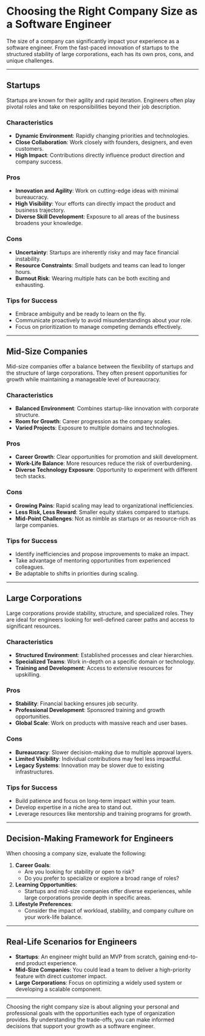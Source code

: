 # Choosing the Right Company Size as a Software Engineer

The size of a company can significantly impact your experience as a software engineer. From the fast-paced innovation of startups to the structured stability of large corporations, each has its own pros, cons, and unique challenges.

---

## Startups

Startups are known for their agility and rapid iteration. Engineers often play pivotal roles and take on responsibilities beyond their job description.

### Characteristics

- **Dynamic Environment**: Rapidly changing priorities and technologies.
- **Close Collaboration**: Work closely with founders, designers, and even customers.
- **High Impact**: Contributions directly influence product direction and company success.

### Pros

- **Innovation and Agility**: Work on cutting-edge ideas with minimal bureaucracy.
- **High Visibility**: Your efforts can directly impact the product and business trajectory.
- **Diverse Skill Development**: Exposure to all areas of the business broadens your knowledge.

### Cons

- **Uncertainty**: Startups are inherently risky and may face financial instability.
- **Resource Constraints**: Small budgets and teams can lead to longer hours.
- **Burnout Risk**: Wearing multiple hats can be both exciting and exhausting.

### Tips for Success

- Embrace ambiguity and be ready to learn on the fly.
- Communicate proactively to avoid misunderstandings about your role.
- Focus on prioritization to manage competing demands effectively.

---

## Mid-Size Companies

Mid-size companies offer a balance between the flexibility of startups and the structure of large corporations. They often present opportunities for growth while maintaining a manageable level of bureaucracy.

### Characteristics

- **Balanced Environment**: Combines startup-like innovation with corporate structure.
- **Room for Growth**: Career progression as the company scales.
- **Varied Projects**: Exposure to multiple domains and technologies.

### Pros

- **Career Growth**: Clear opportunities for promotion and skill development.
- **Work-Life Balance**: More resources reduce the risk of overburdening.
- **Diverse Technology Exposure**: Opportunity to experiment with different tech stacks.

### Cons

- **Growing Pains**: Rapid scaling may lead to organizational inefficiencies.
- **Less Risk, Less Reward**: Smaller equity stakes compared to startups.
- **Mid-Point Challenges**: Not as nimble as startups or as resource-rich as large companies.

### Tips for Success

- Identify inefficiencies and propose improvements to make an impact.
- Take advantage of mentoring opportunities from experienced colleagues.
- Be adaptable to shifts in priorities during scaling.

---

## Large Corporations

Large corporations provide stability, structure, and specialized roles. They are ideal for engineers looking for well-defined career paths and access to significant resources.

### Characteristics

- **Structured Environment**: Established processes and clear hierarchies.
- **Specialized Teams**: Work in-depth on a specific domain or technology.
- **Training and Development**: Access to extensive resources for upskilling.

### Pros

- **Stability**: Financial backing ensures job security.
- **Professional Development**: Sponsored training and growth opportunities.
- **Global Scale**: Work on products with massive reach and user bases.

### Cons

- **Bureaucracy**: Slower decision-making due to multiple approval layers.
- **Limited Visibility**: Individual contributions may feel less impactful.
- **Legacy Systems**: Innovation may be slower due to existing infrastructures.

### Tips for Success

- Build patience and focus on long-term impact within your team.
- Develop expertise in a niche area to stand out.
- Leverage resources like mentorship and training programs for growth.

---

## Decision-Making Framework for Engineers

When choosing a company size, evaluate the following:

1. **Career Goals**:
    - Are you looking for stability or open to risk?
    - Do you prefer to specialize or explore a broad range of roles?
2. **Learning Opportunities**:
    - Startups and mid-size companies offer diverse experiences, while large corporations provide depth in specific areas.
3. **Lifestyle Preferences**:
    - Consider the impact of workload, stability, and company culture on your work-life balance.

---

## Real-Life Scenarios for Engineers

- **Startups**: An engineer might build an MVP from scratch, gaining end-to-end product experience.
- **Mid-Size Companies**: You could lead a team to deliver a high-priority feature with direct customer impact.
- **Large Corporations**: Focus on optimizing a widely used system or developing a scalable component.

---

Choosing the right company size is about aligning your personal and professional goals with the opportunities each type of organization provides. By understanding the trade-offs, you can make informed decisions that support your growth as a software engineer.
